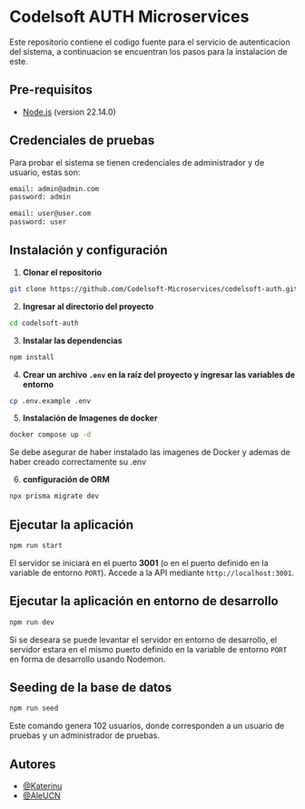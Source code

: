# Codelsoft AUTH Microservices
Este repositorio contiene el codigo fuente para el servicio de autenticacion del sistema, a continuacion se encuentran los pasos para la instalacion de este.


## Pre-requisitos
- [Node.js](https://nodejs.org/es/) (version 22.14.0)

## Credenciales de pruebas
Para probar el sistema se tienen credenciales de administrador y de usuario, estas son: 
```bash
email: admin@admin.com
password: admin
```
```bash
email: user@user.com
password: user
```
## Instalación y configuración

1. **Clonar el repositorio**
```bash
git clone https://github.com/Codelsoft-Microservices/codelsoft-auth.git
```

2. **Ingresar al directorio del proyecto**
```bash
cd codelsoft-auth
```

3. **Instalar las dependencias**
```bash
npm install
```

4. **Crear un archivo `.env` en la raíz del proyecto y ingresar las variables de entorno**
```bash
cp .env.example .env
```

5. **Instalación de Imagenes de docker**
```bash
docker compose up -d
```

Se debe asegurar de haber instalado las imagenes de Docker y ademas de haber creado correctamente su .env

6. **configuración de ORM**

```bash
npx prisma migrate dev
```

## Ejecutar la aplicación
```bash
npm run start
```
El servidor se iniciará en el puerto **3001** (o en el puerto definido en la variable de entorno `PORT`). Accede a la API mediante `http://localhost:3001`.

## Ejecutar la aplicación en entorno de desarrollo
```bash
npm run dev
```
Si se deseara se puede levantar el servidor en entorno de desarrollo, el servidor estara en el mismo puerto definido en la variable de entorno `PORT` en forma de desarrollo usando Nodemon.

## Seeding de la base de datos
```bash
npm run seed
```
Este comando genera 102 usuarios, donde corresponden a un usuario de pruebas y un administrador de pruebas.

## Autores
- [@Katerinu](https://www.github.com/Katerinu)
- [@AleUCN](https://github.com/AleUCN)
